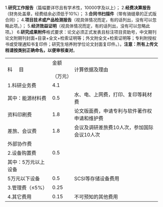 1.**研究工作报告**（篇幅要详尽且有学术性，10000字及以上）；
2.**经费决算报告**（财务处盖章，经费结余必须低于10%）；
3.**合同书扫描件**（带有骑缝章的正式版合同）；
4.**项目技术或产品检测报告**（视具体情况而定，有的话列出，没有可以忽略此项。）；
5.**经济效益证明**（视具体情况而定，有的话列出，没有可以忽略此项。）
6.**研究成果附件**格式要求：论文必须正式发表且标注项目资助号，中文期刊论文附期刊封面+目录+全文+检索证明等；外文附全文+检索证明等；专利附授权书或受理通知书复印件；研究生培养附学位论文封面复印件。）。**注意：所有上传文档请按类别正确命名，以便审核查对**。

|   |   |   |
|---|---|---|
|科     目|金额<br><br>（万元）|计算依据及理由|
|1.科研业务费|4.1||
|其中：能源材料费|0.5|水、电、上网费，打印、复印等耗材费|
|资料印刷费|1.8|论文版面费，申请专利与软件著作权申请和维护费|
|差旅、会议费|1.8|会议及调研差旅费10人次，参加国际会议10人次|
|外部协作费|||
|2.设备购置费|0.5||
|其中：5万元以上设备|||
|5万元以下设备|0.5|SCSI等存储设备费用|
|3.管理费（≤5%）|0.25||
|4.其它费用|0.15|不可预知的其他费用|